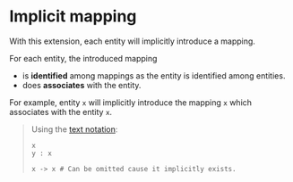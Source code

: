 # Implicit mapping

With this extension, each entity will implicitly introduce a mapping.

For each entity, the introduced mapping

- is **identified** among mappings as the entity is identified among entities.
- does **associates** with the entity.

For example, entity `x` will implicitly introduce the mapping `x` which associates with the entity `x`.

> Using the [text notation](text-notation.md):
>
> ```entity-mapping
> x
> y : x
> 
> x -> x # Can be omitted cause it implicitly exists.
> ```